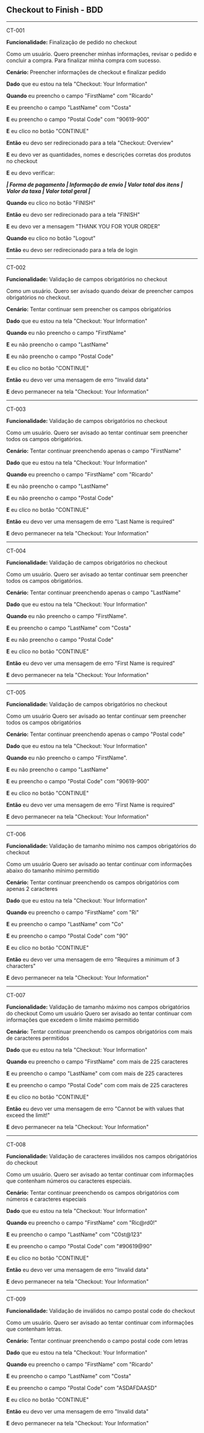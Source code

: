 ## Checkout to Finish - BDD

---
CT-001

**Funcionalidade:** Finalização de pedido no checkout

Como um usuário.
Quero preencher minhas informações, revisar o pedido e concluir a compra.
Para finalizar minha compra com sucesso.

**Cenário:** Preencher informações de checkout e finalizar pedido

**Dado** que eu estou na tela "Checkout: Your Information"

**Quando** eu preencho o campo "FirstName" com "Ricardo"

**E** eu preencho o campo "LastName" com "Costa"

**E** eu preencho o campo "Postal Code" com "90619-900"

**E** eu clico no botão "CONTINUE"

**Então** eu devo ser redirecionado para a tela "Checkout: Overview"

**E** eu devo ver as quantidades, nomes e descrições corretas dos produtos no checkout

**E** eu devo verificar:

**_| Forma de pagamento | Informação de envio | Valor total dos itens | Valor da taxa | Valor total geral |_**

**Quando** eu clico no botão "FINISH"

**Então** eu devo ser redirecionado para a tela "FINISH"

**E** eu devo ver a mensagem "THANK YOU FOR YOUR ORDER"

**Quando** eu clico no botão "Logout"

**Então** eu devo ser redirecionado para a tela de login

---
CT-002

**Funcionalidade:** Validação de campos obrigatórios no checkout

Como um usuário.
Quero ser avisado quando deixar de preencher campos obrigatórios no checkout.

**Cenário:** Tentar continuar sem preencher os campos obrigatórios

**Dado** que eu estou na tela "Checkout: Your Information"

**Quando** eu não preencho o campo "FirstName"

**E** eu não preencho o campo "LastName"

**E** eu não preencho o campo "Postal Code"

**E** eu clico no botão "CONTINUE"

**Então** eu devo ver uma mensagem de erro "Invalid data"

**E** devo permanecer na tela "Checkout: Your Information"

---
CT-003

**Funcionalidade:** Validação de campos obrigatórios no checkout

Como um usuário.
Quero ser avisado ao tentar continuar sem preencher todos os campos obrigatórios.

**Cenário:** Tentar continuar preenchendo apenas o campo "FirstName"

**Dado** que eu estou na tela "Checkout: Your Information"

**Quando** eu preencho o campo "FirstName" com "Ricardo"

**E** eu não preencho o campo "LastName"

**E** eu não preencho o campo "Postal Code"

**E** eu clico no botão "CONTINUE"

**Então** eu devo ver uma mensagem de erro "Last Name is required"

**E** devo permanecer na tela "Checkout: Your Information"

---
CT-004

**Funcionalidade:** Validação de campos obrigatórios no checkout

Como um usuário.
Quero ser avisado ao tentar continuar sem preencher todos os campos obrigatórios.


**Cenário:** Tentar continuar preenchendo apenas o campo "LastName"

**Dado** que eu estou na tela "Checkout: Your Information"

**Quando** eu não preencho o campo "FirstName".

**E** eu preencho o campo "LastName" com "Costa"

**E** eu não preencho o campo "Postal Code"

**E** eu clico no botão "CONTINUE"

**Então** eu devo ver uma mensagem de erro "First Name is required"

**E** devo permanecer na tela "Checkout: Your Information"

---
CT-005

**Funcionalidade:** Validação de campos obrigatórios no checkout

Como um usuário
Quero ser avisado ao tentar continuar sem preencher todos os campos obrigatórios

**Cenário:** Tentar continuar preenchendo apenas o campo "Postal code"

**Dado** que eu estou na tela "Checkout: Your Information"

**Quando** eu não preencho o campo "FirstName".

**E** eu não preencho o campo "LastName"

**E** eu preencho o campo "Postal Code" com "90619-900"

**E** eu clico no botão "CONTINUE"

**Então** eu devo ver uma mensagem de erro "First Name is required"

**E** devo permanecer na tela "Checkout: Your Information"

---
CT-006

**Funcionalidade:** Validação de tamanho mínimo nos campos obrigatórios do checkout

Como um usuário
Quero ser avisado ao tentar continuar com informações abaixo do tamanho mínimo permitido

**Cenário:** Tentar continuar preenchendo os campos obrigatórios com apenas 2 caracteres

**Dado** que eu estou na tela "Checkout: Your Information"

**Quando** eu preencho o campo "FirstName" com "Ri"

**E** eu preencho o campo "LastName" com "Co"

**E** eu preencho o campo "Postal Code" com "90"

**E** eu clico no botão "CONTINUE"

**Então** eu devo ver uma mensagem de erro "Requires a minimum of 3 characters"

**E** devo permanecer na tela "Checkout: Your Information"

---
CT-007

**Funcionalidade:** Validação de tamanho máximo nos campos obrigatórios do checkout
Como um usuário
Quero ser avisado ao tentar continuar com informações que excedem o limite máximo permitido

**Cenário:** Tentar continuar preenchendo os campos obrigatórios com mais de caracteres permitidos

**Dado** que eu estou na tela "Checkout: Your Information"

**Quando** eu preencho o campo "FirstName" com mais de 225 caracteres

**E** eu preencho o campo "LastName" com com mais de 225 caracteres

**E** eu preencho o campo "Postal Code" com com mais de 225 caracteres

**E** eu clico no botão "CONTINUE"

**Então** eu devo ver uma mensagem de erro "Cannot be with values that exceed the limit!"

**E** devo permanecer na tela "Checkout: Your Information"

---
CT-008

**Funcionalidade:** Validação de caracteres inválidos nos campos obrigatórios do checkout

Como um usuário.
Quero ser avisado ao tentar continuar com informações que contenham números ou caracteres especiais.

**Cenário:** Tentar continuar preenchendo os campos obrigatórios com números e caracteres especiais

**Dado** que eu estou na tela "Checkout: Your Information"

**Quando** eu preencho o campo "FirstName" com "Ric@rd0!"

**E** eu preencho o campo "LastName" com "C0st@123"

**E** eu preencho o campo "Postal Code" com "#90619@90"

**E** eu clico no botão "CONTINUE"

**Então** eu devo ver uma mensagem de erro "Invalid data"

**E** devo permanecer na tela "Checkout: Your Information"

---
CT-009

**Funcionalidade:** Validação de inválidos no campo postal code do checkout

Como um usuário.
Quero ser avisado ao tentar continuar com informações que contenham letras.

**Cenário:** Tentar continuar preenchendo o campo postal code com letras

**Dado** que eu estou na tela "Checkout: Your Information"

**Quando** eu preencho o campo "FirstName" com "Ricardo"

**E** eu preencho o campo "LastName" com "Costa"

**E** eu preencho o campo "Postal Code" com "ASDAFDAASD"

**E** eu clico no botão "CONTINUE"

**Então** eu devo ver uma mensagem de erro "Invalid data"

**E** devo permanecer na tela "Checkout: Your Information"
